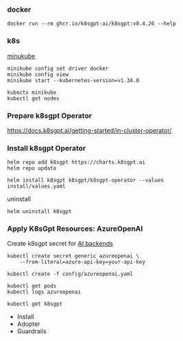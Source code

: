 ### docker

```
docker run --rm ghcr.io/k8sgpt-ai/k8sgpt:v0.4.26 --help
```

### k8s 

[minukube](https://minikube.sigs.k8s.io/docs/start/)

```
minikube config set driver docker
minikube config view
minikube start --kubernetes-version=v1.34.0

kubectx minikube
kubectl get nodes
```

### Prepare k8sgpt Operator

https://docs.k8sgpt.ai/getting-started/in-cluster-operator/

### Install k8sgpt Operator

```
helm repo add k8sgpt https://charts.k8sgpt.ai
helm repo update

helm install k8sgpt k8sgpt/k8sgpt-operator --values install/values.yaml
```

uninstall

```
helm uninstall k8sgpt
```

### Apply K8sGpt Resources: AzureOpenAI

Create k8sgpt secret for [AI backends](https://github.com/k8sgpt-ai/k8sgpt-operator?tab=readme-ov-file#other-ai-backend-examples)

```
kubectl create secret generic azureopenai \
    --from-literal=azure-api-key=your-api-key

kubectl create -f config/azureopenai.yaml

kubectl get pods
kubectl logs azureopenai

kubectl get k8sgpt
```

- Install
- Adopter
- Guardrails


